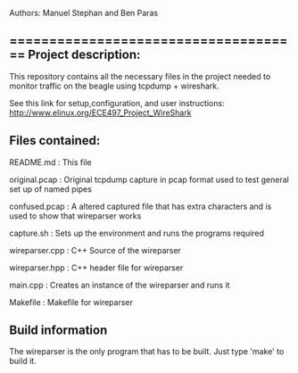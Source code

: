 Authors: Manuel Stephan and Ben Paras
 
=====================================
Project description: 
---------------------
This repository contains all the necessary files in the project needed to monitor traffic on the beagle using tcpdump + wireshark. 

See this link for setup,configuration, and user instructions: http://www.elinux.org/ECE497_Project_WireShark


Files contained: 
---------------- 
  README.md			    : This file
  
  original.pcap			: Original tcpdump capture in pcap format used to test general set up of named pipes 
  
  confused.pcap			: A altered captured file that has extra characters and is used  to show that wireparser works 
 
  capture.sh				: Sets up the environment and runs the programs required 
 
  wireparser.cpp		: C++ Source of the wireparser 
    
  wireparser.hpp		: C++ header file for wireparser 
  
  main.cpp          : Creates an instance of the wireparser and runs it
  
  Makefile          : Makefile for wireparser 
  
  


Build information
-----------------
The wireparser is the only program that has to be built. 
Just type 'make' to build it. 
